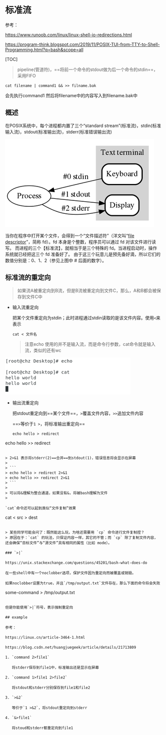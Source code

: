 # 标准流

参考：

https://www.runoob.com/linux/linux-shell-io-redirections.html

https://program-think.blogspot.com/2019/11/POSIX-TUI-from-TTY-to-Shell-Programming.html?q=bash&scope=all

[TOC]

> pipeline(管道符)，==将前一个命令的stdout做为后一个命令的stdin==，采用FIFO

```
cat filename | command1 && >> filname.bak
```

会先执行command1 然后将filename中的内容写入到filename.bak中

## 概述

在POSIX系统中，每个进程都内置了三个“standard stream”(标准流)，stdin(标准输入流)，stdout(标准输出流)，stderr(标准错误输出流)

<img src="..\..\..\imgs\_Linux\480px-Stdstreams-notitle.svg.png"/>

当你在程序中打开某个文件，会得到一个“文件描述符”（洋文叫“[file descriptor](https://en.wikipedia.org/wiki/File_descriptor)”，简称 fd）。fd 本身是个整数，程序员可以通过 fd 对该文件进行读写。
而进程的三个【标准流】，就相当于是三个特殊的 fd。当进程启动时，操作系统就已经把这三个 fd 准备好了。
由于这三个玩意儿是预先备好滴，所以它们的数值分别是：0、1、2（参见上图中 # 后面的数字）。

## 标准流的重定向

> 如果流A被重定向到B流，但是B流被重定向到文件C，那么，A和B都会被保存到文件C中

- 输入流重定向

  把某个文件重定向为stdin；此时进程通过stdin读取的是该文件内容。使用`<`来表示

  ```
  cat < 文件名
  ```

  > 注意echo 使用的并不是输入流，而是命令行参数，cat命令就是输入流，类似的还有wc

<img src="..\..\..\imgs\_Linux\Snipaste_2020-10-11_13-49-37.png"/>

- 输出流重定向

  把stdout重定向到==某个文件==，`>`覆盖文件内容，`>>`追加文件内容

  ==`>`等价于`1 >`，将标准输出重定向==
  
  ```
  echo hello > redirect
echo hello >> redirect
  ```
  
  > 2>&1 表示将stderr(2)==合并==到stdout(1)，错误信息将会显示在屏幕
  >
  > ```
  > echo hello > redirect 2>&1
  > echo hello >> redirect 2>&1
  > ```
  >
  > 可以将&理解为整合通道，如果没有&，将被bash理解为文件
  >

`cat`命令还可以起到类似“文件复制”效果

```
cat < src > dest
```

> 某些同学可能会问了：既然能这么玩，为啥还需要用 `cp` 命令进行文件复制捏？
> 原因在于：`cat` 的玩法，只保证内容一样，其它的不管；而 `cp` 除了复制文件内容，还会确保“目标文件”与“源文件”具有相同的属性（比如 mode）。

### `>|`

https://unix.stackexchange.com/questions/45201/bash-what-does-do

在一些shell中有一个noclobber选项，保护文件因为重定向而被覆盖或销毁。

如果noclobber设置为true，并且`/tmp/output.txt`文件存在，那么下面的命令将会失败

```
some-command > /tmp/output.txt
```

但是你能使用`>|`符号，表示强制重定向

## example

参考：

https://linux.cn/article-3464-1.html

https://blog.csdn.net/huangjuegeek/article/details/21713809

1. `command 2>file1`

   将stderr保存到file1中，标准输出还是显示在屏幕

2. `command 1>file1 2>file2`

   将stdout和stderr分别保存到file1和file2

3. `>&2`

   等价于`1 >&2`，将stdout重定向到stderr

4. `&>file1`

   将stoud和stderr都重定向到file1





